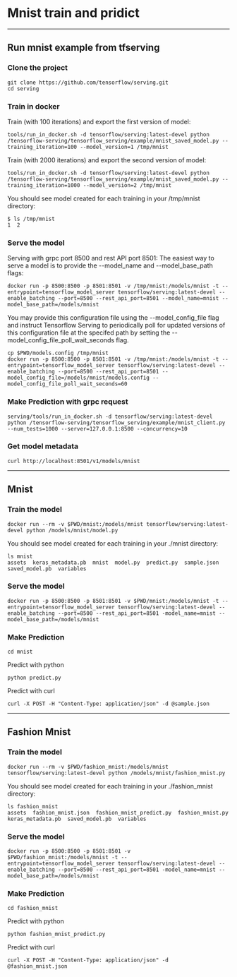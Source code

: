 # Mnist train and pridict 
---

## Run mnist example from tfserving
### Clone the project
```
git clone https://github.com/tensorflow/serving.git
cd serving
```
### Train in docker
Train (with 100 iterations) and export the first version of model:
```
tools/run_in_docker.sh -d tensorflow/serving:latest-devel python /tensorflow-serving/tensorflow_serving/example/mnist_saved_model.py --training_iteration=100 --model_version=1 /tmp/mnist
```
Train (with 2000 iterations) and export the second version of model:
```
tools/run_in_docker.sh -d tensorflow/serving:latest-devel python /tensorflow-serving/tensorflow_serving/example/mnist_saved_model.py --training_iteration=1000 --model_version=2 /tmp/mnist
```
You should see model created for each training in your /tmp/mnist directory:
```
$ ls /tmp/mnist
1  2
```
### Serve the model
Serving with grpc port 8500 and rest API port 8501:
The easiest way to serve a model is to provide the --model_name and --model_base_path flags:
```
docker run -p 8500:8500 -p 8501:8501 -v /tmp/mnist:/models/mnist -t --entrypoint=tensorflow_model_server tensorflow/serving:latest-devel --enable_batching --port=8500 --rest_api_port=8501 --model_name=mnist --model_base_path=/models/mnist
```
You may provide this configuration file using the --model_config_file flag and instruct Tensorflow Serving to periodically poll for updated versions of this configuration file at the specifed path by setting the --model_config_file_poll_wait_seconds flag.
```
cp $PWD/models.config /tmp/mnist
docker run -p 8500:8500 -p 8501:8501 -v /tmp/mnist:/models/mnist -t --entrypoint=tensorflow_model_server tensorflow/serving:latest-devel --enable_batching --port=8500 --rest_api_port=8501 --model_config_file=/models/mnist/models.config --model_config_file_poll_wait_seconds=60
```
### Make Prediction with grpc request
```
serving/tools/run_in_docker.sh -d tensorflow/serving:latest-devel python /tensorflow-serving/tensorflow_serving/example/mnist_client.py --num_tests=1000 --server=127.0.0.1:8500 --concurrency=10
```
### Get model metadata
```
curl http://localhost:8501/v1/models/mnist
```
---
## Mnist
### Train the model
```
docker run --rm -v $PWD/mnist:/models/mnist tensorflow/serving:latest-devel python /models/mnist/model.py
```
You should see model created for each training in your ./mnist directory:
```
ls mnist
assets  keras_metadata.pb  mnist  model.py  predict.py  sample.json  saved_model.pb  variables
```
### Serve the model
```
docker run -p 8500:8500 -p 8501:8501 -v $PWD/mnist:/models/mnist -t --entrypoint=tensorflow_model_server tensorflow/serving:latest-devel --enable_batching --port=8500 --rest_api_port=8501 -model_name=mnist --model_base_path=/models/mnist
```
### Make Prediction
```
cd mnist
```
Predict with python
```
python predict.py
```
Predict with curl
```
curl -X POST -H "Content-Type: application/json" -d @sample.json 
```
---
## Fashion Mnist
### Train the model
```
docker run --rm -v $PWD/fashion_mnist:/models/mnist tensorflow/serving:latest-devel python /models/mnist/fashion_mnist.py
```
You should see model created for each training in your ./fashion_mnist directory:
```
ls fashion_mnist
assets  fashion_mnist.json  fashion_mnist_predict.py  fashion_mnist.py  keras_metadata.pb  saved_model.pb  variables
```
### Serve the model
```
docker run -p 8500:8500 -p 8501:8501 -v $PWD/fashion_mnist:/models/mnist -t --entrypoint=tensorflow_model_server tensorflow/serving:latest-devel --enable_batching --port=8500 --rest_api_port=8501 -model_name=mnist --model_base_path=/models/mnist
```
### Make Prediction
```
cd fashion_mnist
```
Predict with python
```
python fashion_mnist_predict.py
```
Predict with curl
```
curl -X POST -H "Content-Type: application/json" -d @fashion_mnist.json
```

